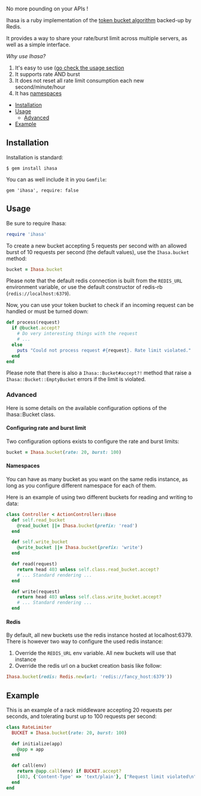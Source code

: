 No more pounding on your APIs !

Ihasa is a ruby implementation of the [token bucket algorithm](https://en.wikipedia.org/wiki/Token_bucket) backed-up by Redis.

It  provides a way to share your rate/burst limit across multiple servers, as well as a simple interface.

*Why use Ihasa?*

1. It's easy to use ([go check the usage section](#usage)
2. It supports rate AND burst
3. It does not reset all rate limit consumption each new second/minute/hour
4. It has [namespaces](#namespaces)


- [Installation](#installation)
- [Usage](#usage)
  - [Advanced](#advanced)
- [Example](#example)

## Installation

Installation is standard:

```
$ gem install ihasa
```

You can as well include it in you `Gemfile`:

```
gem 'ihasa', require: false
```

## Usage

Be sure to require Ihasa:

```ruby
require 'ihasa'
```

To create a new bucket accepting 5 requests per second with an allowed burst of 10
requests per second (the default values), use the `Ihasa.bucket` method:

```ruby
bucket = Ihasa.bucket
```

Please note that the default redis connection is built from the `REDIS_URL`
environment variable, or use the default constructor of redis-rb
(`redis://localhost:6379`).

Now, you can use your token bucket to check if an incoming request can be handled
or must be turned down:

```ruby
def process(request)
  if @bucket.accept?
    # Do very interesting things with the request
    # ...
  else
    puts "Could not process request #{request}. Rate limit violated."
  end
end
```

Please note that there is also a `Ihasa::Bucket#accept?!` method that raise a
`Ihasa::Bucket::EmptyBucket` errors if the limit is violated.

### Advanced

Here is some details on the available configuration options of the Ihasa::Bucket
class.

#### Configuring rate and burst limit

Two configuration options exists to configure the rate and burst limits:

```ruby
bucket = Ihasa.bucket(rate: 20, burst: 100)
```

#### Namespaces

You can have as many bucket as you want on the same redis instance, as long as you
configure different namespace for each of them.

Here is an example of using two different buckets for reading and writing to data:

```ruby
class Controller < ActionController::Base
  def self.read_bucket
    @read_bucket ||= Ihasa.bucket(prefix: 'read')
  end

  def self.write_bucket
    @write_bucket ||= Ihasa.bucket(prefix: 'write')
  end

  def read(request)
    return head 403 unless self.class.read_bucket.accept?
    # ... Standard rendering ...
  end

  def write(request)
    return head 403 unless self.class.write_bucket.accept?
    # ... Standard rendering ...
  end
```

#### Redis

By default, all new buckets use the redis instance hosted at localhost:6379. There is
however two way to configure the used redis instance:

1. Override the `REDIS_URL` env variable. All new buckets will use that instance
2. Override the redis url on a bucket creation basis like follow:

```ruby
Ihasa.bucket(redis: Redis.new(url: 'redis://fancy_host:6379'))
```

## Example

This is an example of a rack middleware accepting 20 requests per seconds, and
tolerating burst up to 100 requests per second:

```ruby
class RateLimiter
  BUCKET = Ihasa.bucket(rate: 20, burst: 100)

  def initialize(app)
    @app = app
  end

  def call(env)
    return @app.call(env) if BUCKET.accept?
    [403, {'Content-Type' => 'text/plain'}, ["Request limit violated\n"]]
  end
end
```
